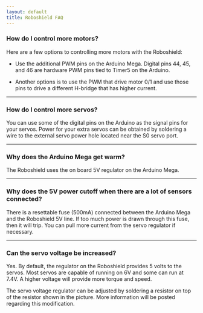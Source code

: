 ```yaml
---
layout: default
title: Roboshield FAQ
---
```


### How do I control more motors?

Here are a few options to controlling more motors with the Roboshield:

* Use the additional PWM pins on the Arduino Mega.  Digital pins 44, 45, and 46 are hardware PWM pins tied to Timer5 on the Arduino.  

* Another options is to use the PWM that drive motor 0/1 and use those pins to drive a different H-bridge that has higher current.

---

### How do I control more servos?

You can use some of the digital pins on the Arduino as the signal pins for your servos.  Power for your extra servos can be obtained by soldering a wire to the external servo power hole located near the S0 servo port.  

---

### Why does the Arduino Mega get warm?

The Roboshield uses the on board 5V regulator on the Arduino Mega.  

---

### Why does the 5V power cutoff when there are a lot of sensors connected?

There is a resettable fuse (500mA) connected between the Arduino Mega and the Roboshield 5V line.  If too much power is drawn through this fuse, then it will trip.  You can pull more current from the servo regulator if necessary.

---

### Can the servo voltage be increased?

Yes.  By default, the regulator on the Roboshield provides 5 volts to the servos.  Most servos are capable of running on 6V and some can run at 7.4V.  A higher voltage will provide more torque and speed.

The servo voltage regulator can be adjusted by soldering a resistor on top of the resistor shown in the picture.  More information will be posted regarding this modification.
